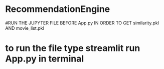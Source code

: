 ﻿# RecommendationEngine
#RUN THE JUPYTER FILE BEFORE App.py IN ORDER TO GET similarity.pkl AND movie_list.pkl
# to run the file type streamlit run App.py in terminal
